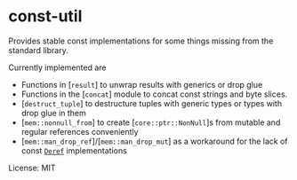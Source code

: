 # const-util

Provides stable const implementations for some things missing from the standard library.

Currently implemented are
- Functions in [`result`] to unwrap results with generics or drop glue
- Functions in the [`concat`] module to concat const strings and byte slices.
- [`destruct_tuple`] to destructure tuples with generic types or types with drop glue in them
- [`mem::nonnull_from`] to create [`core::ptr::NonNull`]s from mutable and regular references
  conveniently
- [`mem::man_drop_ref`]/[`mem::man_drop_mut`] as a workaround for the lack of const
  [`Deref`](core::ops::Deref) implementations

License: MIT
